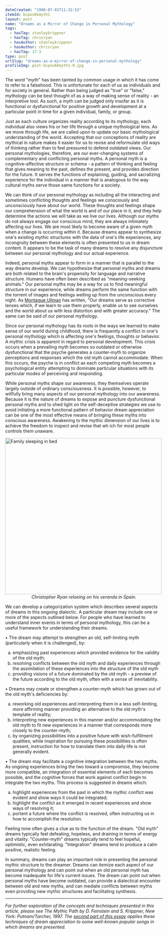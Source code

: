 ```yaml
---
dateCreated: "1998-07-01T11:32:52"
itemId: bcpov6kmyth1
layout: post
name: "Dreams as a Mirror of Change in Personal Mythology"
tags:
  - hasTag: stanleykrippner
  - hasTag: chrisryan
  - hasAuthor: stanleykrippner
  - hasAuthor: chrisryan
  - hasTag: 17.3
type: post
urlSlug: "dreams-as-a-mirror-of-change-in-personal-mythology"
profileImg: post-bcpov6kmyth1-0.jpg
---
```


The word "myth" has been tainted by common usage in which it has come to refer to a falsehood. This is unfortunate for each of us as individuals and for society in general. Rather than being judged as "true" or "false," mythology can be best thought of as a way of making sense of reality - an interpretive tool. As such, a myth can be judged only insofar as it is functional or dysfunctional for positive growth and development at a particular point in time for a given individual, family, or group. 

Just as each culture organizes reality according to its mythology, each individual also views his or her life through a unique mythological lens. As we move through life, we are called upon to update our basic mythological understanding of the world. Accepting that our conceptions of reality are mythical in nature makes it easier for us to revise and reformulate old ways of thinking rather than to feel pressured to defend outdated views. Our personal mythologies, therefore, are our ever-changing systems of complementary and conflicting personal myths. A personal myth is a cognitive-affective structure or schema - a pattern of thinking and feeling that gives meaning to the past, defines the present, and provides direction for the future. It serves the functions of explaining, guiding, and sacralizing experience for the individual in a manner that is analogous to the way cultural myths serve those same functions for a society. 

We can think of our personal mythology as including all the interacting and sometimes conflicting thoughts and feelings we consciously and unconsciously have about our world. These thoughts and feelings shape our comprehension of what the world is and of our place in it, and they help determine the actions we will take as we live our lives. Although our myths do not always engage our conscious mind, they are always intimately affecting our lives. We are most likely to become aware of a given myth when a change is occurring within it. Because dreams appear to synthesize one's existing mythic structures with the data of one's life experiences, any incongruity between these elements is often presented to us in dream content. It appears to be the task of many dreams to resolve any disjuncture between our personal mythology and our actual experience. 

Indeed, personal myths appear to form in a manner that is parallel to the way dreams develop. We can hypothesize that personal myths and dreams are both related to the brain's propensity for language and narrative structure. Humans have often been described as "meaning-seeking animals." Our personal myths may be a way for us to find meaningful structure in our experience, while dreams perform the same function with the torrent of images and feelings welling up from the unconscious every night. As [Montague Ullman](../@montagueullman) has written, "Our dreams serve as corrective lenses which, if we learn to use them properly, enable us to see ourselves and the world about us with less distortion and with greater accuracy." The same can be said of our personal mythology. 

Since our personal mythology has its roots in the ways we learned to make sense of our world during childhood, there is frequently a conflict in one's personal mythology which is affecting one's feelings, thoughts or behavior. A mythic crisis is apparent in regard to personal development. This crisis occurs when a prevailing myth becomes so outdated or otherwise dysfunctional that the psyche generates a counter-myth to organize perceptions and responses which the old myth cannot accommodate. When this occurs, the psyche is in conflict as each competing myth becomes a psychological entity attempting to dominate particular situations with its particular modes of perceiving and responding. 

While personal myths shape our awareness, they themselves operate largely outside of ordinary consciousness. It is possible, however, to willfully bring many aspects of our personal mythology into our awareness. Because it is the nature of dreams to expose and puncture dysfunctional personal myths and to shed light on the self-deceptive strategies we use to avoid initiating a more functional pattern of behavior dream appreciation can be one of the most effective means of bringing these myths into conscious awareness. Awakening to the mythic dimension of our lives is to achieve the freedom to inspect and revise that wh ich for most people controls them unaware. 

<img src="../images/post-bcpov6kmyth1-0.jpg" alt="Family sleeping in bed" width="500" height="auto"/>
<div class="caption" style="text-align: center;"><i>Christopher Ryan relaxing on his veranda in Spain.</i></div>

We can develop a categorization system which describes several aspects of dreams in this ongoing dialectic. A particular dream may include one or more of the aspects outlined below. For people who have learned to understand inner events in terms of personal mythology, this can be a useful framework for understanding their dreams. 

• The dream may attempt to strengthen an old, self-limiting myth (particularly when it is challenged), by: 
<ol type="a"> 
<li>emphasizing past experiences which provided evidence for the validity of the old myth;</li>
<li>resolving conflicts between the old myth and daily experiences through the assimilation of these experiences into the structure of the old myth</li>
<li>providing visions of a future dominated by the old myth - a preview of the future according to the old myth, often with a sense of inevitability.</li>
</ol>

• Dreams may create or strengthen a counter-myth which has grown out of the old myth's deficiencies by:
<ol type="a"> 
<li>reworking old experiences and interpreting them in a less self-limiting, more affirming manner providing an alternative to the old myth's template of reality;</li>
<li>interpreting new experiences in this manner and/or accommodating the old myth to fit new experiences in a manner that corresponds more closely to the counter-myth;</li>
<li>by organizing possibilities into a positive future with wish-fulfillment qualities; while inspiration for pursuing these possibilities is often present, instruction for how to translate them into daily life is not generally evident.</li>
</ol>

• The dream may facilitate a cognitive integration between the two myths. As ongoing experiences bring the two toward a compromise, they become more compatible, an integration of essential elements of each becomes possible, and the cognitive forces that work against conflict begin to integrate the two myths. This process is suggested in dreams which:
<ol type="a"> 
<li>highlight experiences from the past in which the mythic conflict was evident and show ways it could be integrated;</li>
<li>highlight the conflict as it emerged in recent experiences and show ways of resolving it;</li>
<li>portent a future where the conflict is resolved, often instructing us in how to accomplish the resolution.</li>
</ol>

Feeling tone often gives a clue as to the function of the dream. "Old myth" dreams typically feel defeating, hopeless, and draining in terms of energy and vitality. "Counter-myth" dreams typically tend to feel hopeful, optimistic, even exhilarating. "Integration" dreams tend to produce a calm positive, realistic feeling. 

In summary, dreams can play an important role in presenting the personal mythic structure to the dreamer. Dreams can itemize each aspect of our personal mythology and can point out when an old personal myth has become inadequate for life's current issues. The dream can point out when personal myths have become outdated, can provide a dialectical encounter between old and new myths, and can mediate conflicts between myths even providing new mythic structures and facilitating synthesis. 

<hr>

*For further exploration of the concepts and techniques presented in this article, please see The Mythic Path by D. Feinstein and S. Krippner, New York: Putnam/Tarcher, 1997. The [second part of this essay](../bcpov6kmyth2) applies these techniques of dream appreciation to some well-known popular songs in which dreams are presented.*
